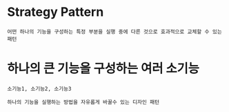 # Strategy Pattern
	어떤 하나의 기능을 구성하는 특정 부분을 실행 중에 다른 것으로 효과적으로 교체할 수 있는 패턴

# 하나의 큰 기능을 구성하는 여러 소기능
	소기능1, 소기능2, 소기능3

	하나의 기능을 실행하는 방법을 자유롭게 바꿀수 있는 디자인 패턴